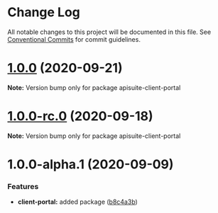 # Change Log

All notable changes to this project will be documented in this file.
See [Conventional Commits](https://conventionalcommits.org) for commit guidelines.

# [1.0.0](https://github.com/Cloudoki/APISuite/compare/apisuite-client-portal@1.0.0-rc.0...apisuite-client-portal@1.0.0) (2020-09-21)

**Note:** Version bump only for package apisuite-client-portal





# [1.0.0-rc.0](https://github.com/Cloudoki/APISuite/compare/apisuite-client-portal@1.0.0-alpha.1...apisuite-client-portal@1.0.0-rc.0) (2020-09-18)

**Note:** Version bump only for package apisuite-client-portal





# 1.0.0-alpha.1 (2020-09-09)


### Features

* **client-portal:** added package ([b8c4a3b](https://github.com/Cloudoki/APISuite/commit/b8c4a3b1421f9fd7fc368621d0cbae90748cec66))
